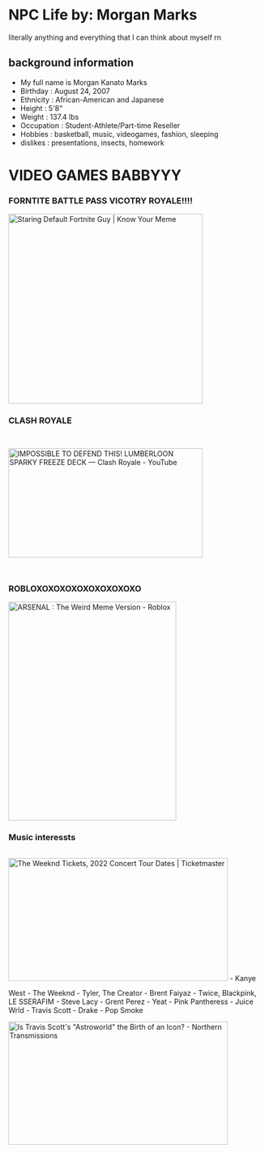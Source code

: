 # NPC Life                                                    by: Morgan Marks
literally anything and everything that I can think about myself rn
## **background information**
- My full name is Morgan Kanato Marks
- Birthday : August 24, 2007
- Ethnicity : African-American and Japanese
- Height : 5'8"
- Weight : 137.4 lbs
- Occupation : Student-Athlete/Part-time Reseller
- Hobbies : basketball, music, videogames, fashion, sleeping
- dislikes : presentations, insects, homework


# VIDEO GAMES BABBYYY
### FORNTITE BATTLE PASS VICOTRY ROYALE!!!!
<img src="https://i.kym-cdn.com/photos/images/newsfeed/001/857/749/d84.jpg" jsaction="load:XAeZkd;" jsname="HiaYvf" class="n3VNCb KAlRDb" alt="Staring Default Fortnite Guy | Know Your Meme" data-noaft="1" style="width: 383px; height: 375.22px; margin: 0px;">

### CLASH ROYALE
<img src="https://i.ytimg.com/vi/EeQ6agIY1wk/maxresdefault.jpg" jsaction="load:XAeZkd;" jsname="HiaYvf" class="n3VNCb KAlRDb" alt="IMPOSSIBLE TO DEFEND THIS! LUMBERLOON SPARKY FREEZE DECK — Clash Royale -  YouTube" data-noaft="1" style="width: 383px; height: 215.437px; margin: 28.3312px 0px;">

### ROBLOXOXOXOXOXOXOXOXOXO
<img src="https://tr.rbxcdn.com/a89ecb22abbe79dad3a174ca70578555/768/432/Image/Png" jsaction="load:XAeZkd;" jsname="HiaYvf" class="n3VNCb KAlRDb" alt="ARSENAL : The Weird Meme Version - Roblox" data-noaft="1" style="width: 331px; height: 432px; margin: 0px;">

### Music interessts
<img src="https://s1.ticketm.net/dam/a/e2e/21b0b2b3-f2b6-4ad4-88a7-6d1546b3de2e_1627271_TABLET_LANDSCAPE_LARGE_16_9.jpg" jsaction="load:XAeZkd;" jsname="HiaYvf" class="n3VNCb KAlRDb" alt="The Weeknd Tickets, 2022 Concert Tour Dates | Ticketmaster" data-noaft="1" style="width: 433px; height: 243.562px; margin: 14.2687px 0px;">
- Kanye West
- The Weeknd 
- Tyler, The Creator
- Brent Faiyaz
- Twice, Blackpink, LE SSERAFIM
- Steve Lacy
- Grent Perez
- Yeat
- Pink Pantheress
- Juice Wrld
- Travis Scott
- Drake
- Pop Smoke

<img src="https://i.ytimg.com/vi/ykMHDKB0-1o/maxresdefault.jpg" jsaction="load:XAeZkd;" jsname="HiaYvf" class="n3VNCb KAlRDb" alt="Is Travis Scott's &quot;Astroworld&quot; the Birth of an Icon? - Northern  Transmissions" data-noaft="1" style="width: 433px; height: 243.562px; margin: 14.2687px 0px;">

